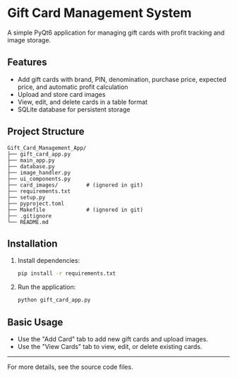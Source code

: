 # Gift Card Management System

A simple PyQt6 application for managing gift cards with profit tracking and image storage.

## Features
- Add gift cards with brand, PIN, denomination, purchase price, expected price, and automatic profit calculation
- Upload and store card images
- View, edit, and delete cards in a table format
- SQLite database for persistent storage

## Project Structure

```
Gift_Card_Management_App/
├── gift_card_app.py
├── main_app.py
├── database.py
├── image_handler.py
├── ui_components.py
├── card_images/         # (ignored in git)
├── requirements.txt
├── setup.py
├── pyproject.toml
├── Makefile             # (ignored in git)
├── .gitignore
└── README.md
```

## Installation

1. Install dependencies:
   ```bash
   pip install -r requirements.txt
   ```
2. Run the application:
   ```bash
   python gift_card_app.py
   ```

## Basic Usage
- Use the "Add Card" tab to add new gift cards and upload images.
- Use the "View Cards" tab to view, edit, or delete existing cards.

---

For more details, see the source code files. 
